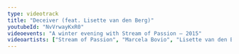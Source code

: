 ```yaml
---
type: videotrack
title: "Deceiver (feat. Lisette van den Berg)"
youtubeId: "NvVrwayKxR0"
videoevents: "A winter evening with Stream of Passion — 2015"
videoartists: ["Stream of Passion", "Marcela Bovio", "Lisette van den Berg"]
---
```

